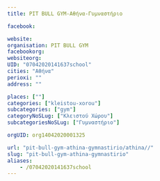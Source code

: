 ```yaml
---
title: PIT BULL GYM-Αθήνα-Γυμναστήριο

facebook:

website:
organisation: PIT BULL GYM
facebookorg:
websiteorg:
UID: "07042020141637school"
cities: "Αθήνα"
perioxi: ""
address: ""

places: [""]
categories: ["kleistou-xorou"]
subcategories: ["gym"]
categoryNoSLug: ["Κλειστού Χώρου"]
subcategoriesNoSLug: ["Γυμναστήριο"]

orgUID: org14042020001325

url: "pit-bull-gym-athina-gymnastirio/athina//"
slug: "pit-bull-gym-athina-gymnastirio"
aliases:
    - /07042020141637school
---
```





